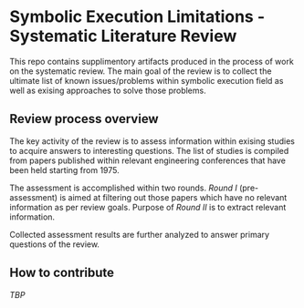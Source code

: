 # Symbolic Execution Limitations - Systematic Literature Review

This repo contains supplimentory artifacts produced in the process of work on the systematic review.
The main goal of the review is to collect the ultimate list of known issues/problems within symbolic 
execution field as well as exising approaches to solve those problems.

## Review process overview

The key activity of the review is to assess information within exising studies to acquire answers
to interesting questions. The list of studies is compiled from papers published within relevant engineering 
conferences that have been held starting from 1975. 

The assessment is accomplished within two rounds. _Round I_ (pre-assessment) is aimed at filtering out those
papers which have no relevant information as per review goals. Purpose of _Round II_ is to extract relevant
information.

Collected assessment results are further analyzed to answer primary questions of the review.

## How to contribute

_TBP_
